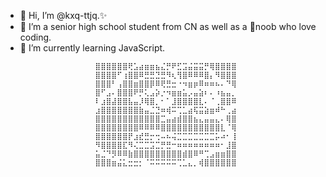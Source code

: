 - 👋 Hi, I’m @kxq-ttjq.✨
- 👀 I’m a senior high school student from CN as well as a 🐣noob who love coding.
- 🌱 I’m currently learning JavaScript.
```
                    ⣿⣿⣿⣿⣿⣿⢟⣡⣴⣶⣶⣦⣌⡛⠟⣋⣩⣬⣭⣭⡛⢿⣿⣿⣿⣿
                    ⣿⣿⣿⣿⠋⢰⣿⣿⠿⣛⣛⣙⣛⠻⢆⢻⣿⠿⠿⠿⣿⡄⠻⣿⣿⣿ 
                    ⣿⣿⣿⠃⢠⣿⣿⣶⣿⣿⡿⠿⢟⣛⣒⠐⠲⣶⡶⠿⠶⠶⠦⠄⠙⢿ 
                    ⣿⠋⣠⠄⣿⣿⣿⠟⡛⢅⣠⡵⡐⠲⣶⣶⣥⡠⣤⣵⠆⠄⠰⣦⣤⡀ 
                    ⠇⣰⣿⣼⣿⣿⣧⣤⡸⢿⣿⡀⠂⠁⣸⣿⣿⣿⣿⣇⠄⠈⢀⣿⣿⠿ 
                    ⣰⣿⣿⣿⣿⣿⣿⣿⣷⣤⣈⣙⠶⢾⠭⢉⣁⣴⢯⣭⣵⣶⠾⠓⢀⣴
                    ⣿⣿⣿⣿⣿⣿⣿⣿⣿⣿⣿⣿⣉⣤⣴⣾⣿⣿⣦⣄⣤⣤⣄⠄⢿⣿
                    ⣿⣿⣿⣿⣿⣿⣿⣿⠿⠿⠿⠿⣿⣿⣿⣿⣿⣿⣿⣿⣿⣿⣿⣇⠈⢿
                    ⣿⣿⣿⣿⣿⣿⡟⣰⣞⣛⡒⢒⠤⠦⢬⣉⣉⣉⣉⣉⣉⣉⡥⠴⠂⢸
                    ⠻⣿⣿⣿⣿⣏⠻⢌⣉⣉⣩⣉⡛⣛⠒⠶⠶⠶⠶⠶⠶⠶⠶⠂⣸⣿
                    ⣥⣈⠙⡻⠿⠿⣷⣿⣿⣿⣿⣿⣿⣿⣿⣿⣾⣿⠿⠛⢉⣠⣶⣶⣿⣿
                    ⣿⣿⣿⣶⣬⣅⣒⣒⡂⠈⠭⠭⠭⠭⠭⢉⣁⣄⡀⢾⣿⣿⣿⣿⣿⣿    
```
<!---
kxq-ttjq/kxq-ttjq is a ✨ special ✨ repository because its `README.md` (this file) appears on your GitHub profile.
You can click the Preview link to take a look at your changes.
--->
